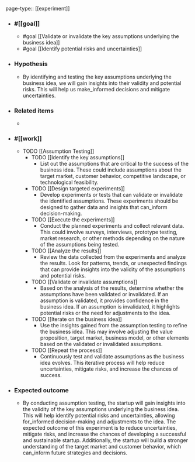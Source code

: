 page-type:: [[experiment]]



  - ### #[[goal]]
    - #goal [[Validate or invalidate the key assumptions underlying the business idea]]
    - #goal [[Identify potential risks and uncertainties]]
  - ### Hypothesis
    - By identifying and testing the key assumptions underlying the business idea, we will gain insights into their validity and potential risks. This will help us make_informed decisions and mitigate uncertainties.
  - ### Related items
    - 
  - ### #[[work]]
    - TODO [[Assumption Testing]]
      - TODO [[Identify the key assumptions]]
        - List out the assumptions that are critical to the success of the business idea. These could include assumptions about the target market, customer behavior, competitive landscape, or technological feasibility.
      - TODO [[Design targeted experiments]]
        - Develop experiments or tests that can validate or invalidate the identified assumptions. These experiments should be designed to gather data and insights that can_inform decision-making.
      - TODO [[Execute the experiments]]
        - Conduct the planned experiments and collect relevant data. This could involve surveys, interviews, prototype testing, market research, or other methods depending on the nature of the assumptions being tested.
      - TODO [[Analyze the results]]
        - Review the data collected from the experiments and analyze the results. Look for patterns, trends, or unexpected findings that can provide insights into the validity of the assumptions and potential risks.
      - TODO [[Validate or invalidate assumptions]]
        - Based on the analysis of the results, determine whether the assumptions have been validated or invalidated. If an assumption is validated, it provides confidence in the business idea. If an assumption is invalidated, it highlights potential risks or the need for adjustments to the idea.
      - TODO [[Iterate on the business idea]]
        - Use the insights gained from the assumption testing to refine the business idea. This may involve adjusting the value proposition, target market, business model, or other elements based on the validated or invalidated assumptions.
      - TODO [[Repeat the process]]
        - Continuously test and validate assumptions as the business idea evolves. This iterative process will help reduce uncertainties, mitigate risks, and increase the chances of success.
  - ### Expected outcome
    - By conducting assumption testing, the startup will gain insights into the validity of the key assumptions underlying the business idea. This will help identify potential risks and uncertainties, allowing for_informed decision-making and adjustments to the idea. The expected outcome of this experiment is to reduce uncertainties, mitigate risks, and increase the chances of developing a successful and sustainable startup. Additionally, the startup will build a stronger understanding of the target market and customer behavior, which can_inform future strategies and decisions.
